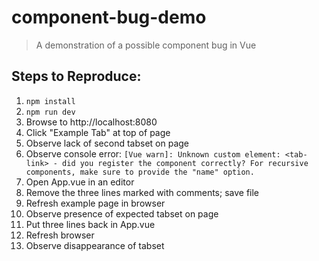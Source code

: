 # component-bug-demo

> A demonstration of a possible component bug in Vue

## Steps to Reproduce:

1. `npm install`
1. `npm run dev`
1. Browse to http://localhost:8080
1. Click "Example Tab" at top of page
1. Observe lack of second tabset on page
1. Observe console error: `[Vue warn]: Unknown custom element: <tab-link> - did you register the component correctly? For recursive components, make sure to provide the "name" option.`
1. Open App.vue in an editor
1. Remove the three lines marked with comments; save file
1. Refresh example page in browser
1. Observe presence of expected tabset on page
1. Put three lines back in App.vue
1. Refresh browser
1. Observe disappearance of tabset
